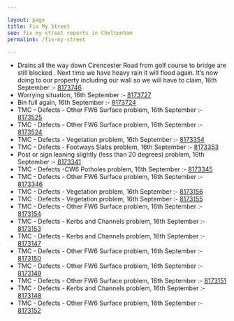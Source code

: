 ```yaml
---

layout: page
title: Fix My Street
seo: fix my street reports in Cheltenham
permalink: /fix-my-street

---
```


<!-- fix_marker starts -->

- Drains all the way down Cirencester Road from golf course to bridge are still blocked . Next time we have heavy rain it will flood again. It’s now doing to our property including our wall so we will have to claim, 16th September :- [8173746](https://www.fixmystreet.com/report/8173746)
- Worrying situation, 16th September :- [8173727](https://www.fixmystreet.com/report/8173727)
- Bin full again, 16th September :- [8173724](https://www.fixmystreet.com/report/8173724)
- TMC - Defects - Other FW6  Surface problem, 16th September :- [8173525](https://www.fixmystreet.com/report/8173525)
- TMC - Defects - Other FW6  Surface problem, 16th September :- [8173524](https://www.fixmystreet.com/report/8173524)
- TMC - Defects - Vegetation problem, 16th September :- [8173354](https://www.fixmystreet.com/report/8173354)
- TMC - Defects - Footways Slabs problem, 16th September :- [8173353](https://www.fixmystreet.com/report/8173353)
- Post or sign leaning slightly (less than 20 degrees) problem, 16th September :- [8173341](https://www.fixmystreet.com/report/8173341)
- TMC - Defects -CW6 Potholes  problem, 16th September :- [8173345](https://www.fixmystreet.com/report/8173345)
- TMC - Defects - Other FW6  Surface problem, 16th September :- [8173346](https://www.fixmystreet.com/report/8173346)
- TMC - Defects - Vegetation problem, 16th September :- [8173156](https://www.fixmystreet.com/report/8173156)
- TMC - Defects - Vegetation problem, 16th September :- [8173155](https://www.fixmystreet.com/report/8173155)
- TMC - Defects - Other FW6  Surface problem, 16th September :- [8173154](https://www.fixmystreet.com/report/8173154)
- TMC - Defects - Kerbs and Channels problem, 16th September :- [8173153](https://www.fixmystreet.com/report/8173153)
- TMC - Defects - Kerbs and Channels problem, 16th September :- [8173147](https://www.fixmystreet.com/report/8173147)
- TMC - Defects - Other FW6  Surface problem, 16th September :- [8173150](https://www.fixmystreet.com/report/8173150)
- TMC - Defects - Other FW6  Surface problem, 16th September :- [8173149](https://www.fixmystreet.com/report/8173149)
- TMC - Defects - Other FW6  Surface problem, 16th September :- [8173151](https://www.fixmystreet.com/report/8173151)
- TMC - Defects - Kerbs and Channels problem, 16th September :- [8173148](https://www.fixmystreet.com/report/8173148)
- TMC - Defects - Other FW6  Surface problem, 16th September :- [8173152](https://www.fixmystreet.com/report/8173152)

<!-- fix_marker ends -->